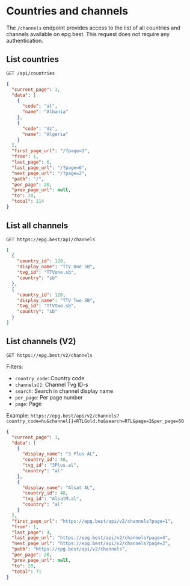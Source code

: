 # Countries and channels

The `/channels` endpoint provides access to the list of all countries and channels available on epg.best. This request does not require any authentication.

## List countries

`GET /api/countries`

```json
{
  "current_page": 1,
  "data": [
    {
      "code": "al",
      "name": "Albania"
    },
    {
      "code": "dz",
      "name": "Algeria"
    }
  ],
  "first_page_url": "/?page=1",
  "from": 1,
  "last_page": 6,
  "last_page_url": "/?page=6",
  "next_page_url": "/?page=2",
  "path": "/",
  "per_page": 20,
  "prev_page_url": null,
  "to": 20,
  "total": 114
}
```

## List all channels

`GET https://epg.best/api/channels`

```json
[
  {
    "country_id": 120,
    "display_name": "TTV One SB",
    "tvg_id": "TTVone.sb",
    "country": "sb"
  },
  {
    "country_id": 120,
    "display_name": "TTV Two SB",
    "tvg_id": "TTVtwo.sb",
    "country": "sb"
  }
]
```

## List channels (V2)

`GET https://epg.best/v2/channels`


Filters:
 - `country_code`: Country code
 - `channels[]`: Channel Tvg ID-s
 - `search`: Search in channel display name
 - `per_page`: Per page number
 - `page`:  Page  

Example: `https://epg.best/api/v2/channels?country_code=hu&channel[]=RTLGold.hu&search=RTL&page=2&per_page=50`

```json
{
  "current_page": 1,
  "data": [
    {
      "display_name": "3 Plus AL",
      "country_id": 48,
      "tvg_id": "3Plus.al",
      "country": "al"
    },
    {
      "display_name": "Alsat AL",
      "country_id": 48,
      "tvg_id": "AlsatM.al",
      "country": "al"
    }
  ],
  "first_page_url": "https://epg.best/api/v2/channels?page=1",
  "from": 1,
  "last_page": 4,
  "last_page_url": "https://epg.best/api/v2/channels?page=4",
  "next_page_url": "https://epg.best/api/v2/channels?page=2",
  "path": "https://epg.best/api/v2/channels",
  "per_page": 20,
  "prev_page_url": null,
  "to": 20,
  "total": 71
}
```
